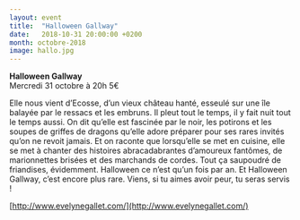 ```yaml
---
layout: event
title:  "Halloween Gallway"
date:   2018-10-31 20:00:00 +0200
month: octobre-2018
image: hallo.jpg
---
```


<b>
</b>
<b>Halloween Gallway<br /> </b>Mercredi 31 octobre à 20h 5€

Elle nous vient d’Ecosse, d’un vieux château hanté, esseulé sur une île balayée par le ressacs et les embruns. Il pleut tout le temps, il y fait nuit tout le temps aussi. On dit qu’elle est fascinée par le noir, les potirons et les soupes de griffes de dragons qu’elle adore préparer pour ses rares invités qu’on ne revoit jamais. Et on raconte que lorsqu’elle se met en cuisine, elle se met à chanter des histoires abracadabrantes d’amoureux fantômes, de marionnettes brisées et des marchands de cordes. Tout ça saupoudré de friandises, évidemment. Halloween ce n’est qu’un fois par an. Et Halloween Gallway, c’est encore plus rare. Viens, si tu aimes avoir peur, tu seras servis !

[http://www.evelynegallet.com/](http://www.evelynegallet.com/)